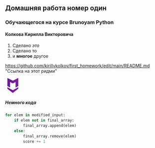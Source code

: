 ## Домашняя работа номер один
### Обучающегося на курсе Brunoyam Python
#### Колкова Кирилла Викторовича

1. Сделано *это*
2. Сделано то
3. и **многое** другое

https://github.com/kirillvkolkov/first_homework/edit/main/README.md "Ссылка на этот ридми"

![](https://github.com/adam-p/markdown-here/raw/master/src/common/images/icon48.png "И какой-то логотип")

##### Немного кода 
```python
for elem in modified_input:
    if elem not in final_array:
        final_array.append(elem)
    else:
        final_array.remove(elem)
        score += 1

```
